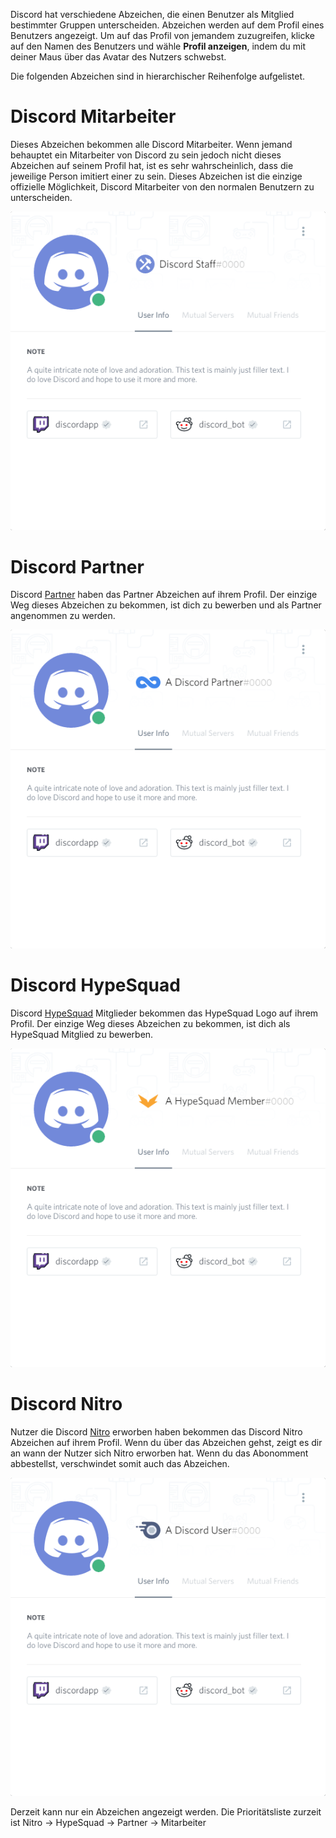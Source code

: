 <!-- TITLE: Abzeichen -->
<!-- SUBTITLE: Discord Abzeichen -->

Discord hat verschiedene Abzeichen, die einen Benutzer als Mitglied bestimmter Gruppen unterscheiden. Abzeichen werden auf dem Profil eines Benutzers angezeigt. Um auf das Profil von jemandem zuzugreifen, klicke auf den Namen des Benutzers und wähle **Profil anzeigen**, indem du mit deiner Maus über das Avatar des Nutzers schwebst.


Die folgenden Abzeichen sind in hierarchischer Reihenfolge aufgelistet.

# Discord Mitarbeiter
Dieses Abzeichen bekommen alle Discord Mitarbeiter. Wenn jemand behauptet ein Mitarbeiter von Discord zu sein jedoch nicht dieses Abzeichen auf seinem Profil hat, ist es sehr wahrscheinlich, dass die jeweilige Person imitiert einer zu sein. Dieses Abzeichen ist die einzige offizielle Möglichkeit, Discord Mitarbeiter von den normalen Benutzern zu unterscheiden.

![Staffbadge](/uploads/badges/staffbadge.png "Staffbadge")


# Discord Partner
Discord [Partner](/partner) haben das Partner Abzeichen auf ihrem Profil. Der einzige Weg dieses Abzeichen zu bekommen, ist dich zu bewerben und als Partner angenommen zu werden.

![Partnerbadge](/uploads/badges/partnerbadge.png "Partnerbadge")


# Discord HypeSquad
Discord [HypeSquad](/de/hypesquad) Mitglieder bekommen das HypeSquad Logo auf ihrem Profil. Der einzige Weg dieses Abzeichen zu bekommen, ist dich als HypeSquad Mitglied zu bewerben. 

![Hypesquadbadge](/uploads/badges/hypesquadbadge.png "Hypesquadbadge")


# Discord Nitro
Nutzer die Discord [Nitro](/de/nitro) erworben haben bekommen das Discord Nitro Abzeichen auf ihrem Profil. Wenn du über das Abzeichen gehst, zeigt es dir an wann der Nutzer sich Nitro erworben hat. Wenn du das Abonomment abbestellst, verschwindet somit auch das Abzeichen. 

![Nitrobadge](/uploads/badges/nitrobadge.png "Nitrobadge")


Derzeit kann nur ein Abzeichen angezeigt werden. Die Prioritätsliste zurzeit ist Nitro -> HypeSquad -> Partner -> Mitarbeiter